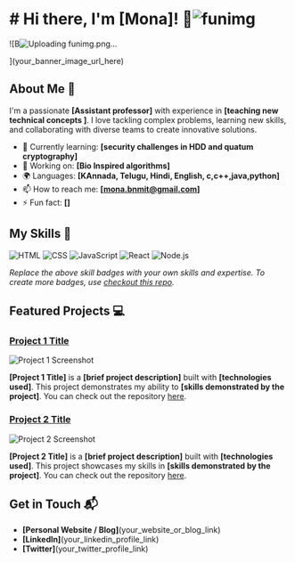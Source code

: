 # # Hi there, I'm [Mona]! 👋![funimg](https://github.com/user-attachments/assets/dad552b3-1ffb-4316-9b14-974b4a64ab3e)


![B![![Uploading funimg.png…]()
](https://github.com/user-attachments/assets/d53e0fc9-a13e-490c-86d5-3f2b5609f033)

](your_banner_image_url_here)

## About Me 🚀

I'm a passionate **[Assistant professor]** with experience in **[teaching new technical concepts ]**. I love tackling complex problems, learning new skills, and collaborating with diverse teams to create innovative solutions.

- 🌱 Currently learning: **[security challenges in HDD and quatum cryptography]**
- 🔭 Working on: **[Bio Inspired algorithms]**
- 🌍 Languages: **[KAnnada, Telugu, Hindi, English, c,c++,java,python]**
- 📫 How to reach me: **[mona.bnmit@gmail.com]**
- ⚡ Fun fact: **[]**

## My Skills 🧠

![HTML](https://img.shields.io/badge/-HTML-E34F26?style=flat-square&logo=html5&logoColor=white)
![CSS](https://img.shields.io/badge/-CSS-1572B6?style=flat-square&logo=css3&logoColor=white)
![JavaScript](https://img.shields.io/badge/-JavaScript-F7DF1E?style=flat-square&logo=javascript&logoColor=black)
![React](https://img.shields.io/badge/-React-61DAFB?style=flat-square&logo=react&logoColor=black)
![Node.js](https://img.shields.io/badge/-Node.js-339933?style=flat-square&logo=node.js&logoColor=white)

*Replace the above skill badges with your own skills and expertise. To create more badges, use [checkout this repo](https://github.com/alexandresanlim/Badges4-README.md-Profile).*

## Featured Projects 💻

### [Project 1 Title](project_1_link)

![Project 1 Screenshot](project_1_screenshot_url)

**[Project 1 Title]** is a **[brief project description]** built with **[technologies used]**. This project demonstrates my ability to **[skills demonstrated by the project]**. You can check out the repository [here](project_1_repository_link).

### [Project 2 Title](project_2_link)

![Project 2 Screenshot](project_2_screenshot_url)

**[Project 2 Title]** is a **[brief project description]** built with **[technologies used]**. This project showcases my skills in **[skills demonstrated by the project]**. You can check out the repository [here](project_2_repository_link).

## Get in Touch 📬

- **[Personal Website / Blog]**(your_website_or_blog_link)
- **[LinkedIn]**(your_linkedin_profile_link)
- **[Twitter]**(your_twitter_profile_link)



